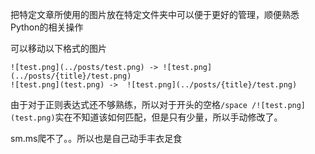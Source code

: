 把特定文章所使用的图片放在特定文件夹中可以便于更好的管理，顺便熟悉Python的相关操作



可以移动以下格式的图片

``` 
![test.png](../posts/test.png) -> ![test.png](../posts/{title}/test.png)
![test.png](test.png) ->  ![test.png](../posts/{title}/test.png)
```

由于对于正则表达式还不够熟练，所以对于开头的空格`/space /![test.png](test.png)`实在不知道该如何匹配，但是只有少量，所以手动修改了。

sm.ms爬不了。。所以也是自己动手丰衣足食



